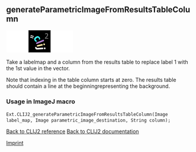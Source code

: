 ## generateParametricImageFromResultsTableColumn
<img src="images/mini_empty_logo.png"/><img src="images/mini_clij2_logo.png"/><img src="images/mini_empty_logo.png"/>

Take a labelmap and a column from the results table to replace label 1 with the 1st value in the vector. 

Note that indexing in the table column starts at zero. The results table should contain a line at the beginningrepresenting the background.


### Usage in ImageJ macro
```
Ext.CLIJ2_generateParametricImageFromResultsTableColumn(Image label_map, Image parametric_image_destination, String column);
```


[Back to CLIJ2 reference](https://clij.github.io/clij2-docs/reference)
[Back to CLIJ2 documentation](https://clij.github.io/clij2-docs)

[Imprint](https://clij.github.io/imprint)

